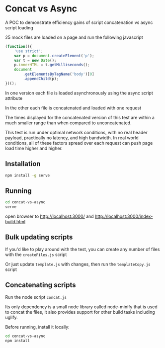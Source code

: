 
# Concat vs Async

A POC to demonstrate efficiency gains of script concatenation vs async script loading

25 mock files are loaded on a page and run the following javascript

```js
(function(){
    'use strict';
    var p = document.createElement('p');
    var t = new Date();
    p.innerHTML = t.getMilliseconds();
    document
        .getElementsByTagName('body')[0]
        .appendChild(p);
})();
```

In one version each file is loaded asynchronously using the async script attribute

In the other each file is concatenated and loaded with one request

The times displayed for the concatenated version of this test are within a much smaller range than when compared to unconcatenated.

This test is run under optimal network conditions, with no real header payload, practically no latency, and high bandwidth. In real world conditions, all of these factors spread over each request can push page load time higher and higher.

## Installation

```bash
npm install -g serve
```

## Running

```bash
cd concat-vs-async
serve
```

open browser to [http://localhost:3000/](http://localhost:3000/) and [http://localhost:3000/index-build.html](http://localhost:3000/index-build.html)

## Bulk updating scripts

If you'd like to play around with the test, you can create any number of files with the ``createFiles.js`` script

Or just update ``template.js`` with changes, then run the ``templateCopy.js`` script

## Concatenating scripts

Run the node script ``concat.js``

Its only dependency is a small node library called node-minify that is used to concat the files, it also provides support for other build tasks including uglify. 

Before running, install it locally:

```bash
cd concat-vs-async
npm install
```

